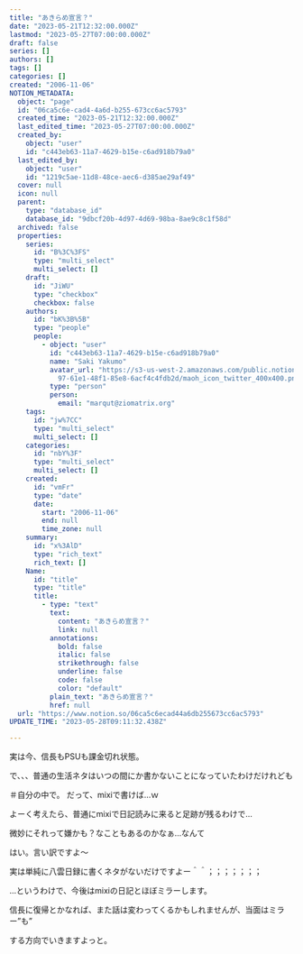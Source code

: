 ```yaml
---
title: "あきらめ宣言？"
date: "2023-05-21T12:32:00.000Z"
lastmod: "2023-05-27T07:00:00.000Z"
draft: false
series: []
authors: []
tags: []
categories: []
created: "2006-11-06"
NOTION_METADATA:
  object: "page"
  id: "06ca5c6e-cad4-4a6d-b255-673cc6ac5793"
  created_time: "2023-05-21T12:32:00.000Z"
  last_edited_time: "2023-05-27T07:00:00.000Z"
  created_by:
    object: "user"
    id: "c443eb63-11a7-4629-b15e-c6ad918b79a0"
  last_edited_by:
    object: "user"
    id: "1219c5ae-11d8-48ce-aec6-d385ae29af49"
  cover: null
  icon: null
  parent:
    type: "database_id"
    database_id: "9dbcf20b-4d97-4d69-98ba-8ae9c8c1f58d"
  archived: false
  properties:
    series:
      id: "B%3C%3FS"
      type: "multi_select"
      multi_select: []
    draft:
      id: "JiWU"
      type: "checkbox"
      checkbox: false
    authors:
      id: "bK%3B%5B"
      type: "people"
      people:
        - object: "user"
          id: "c443eb63-11a7-4629-b15e-c6ad918b79a0"
          name: "Saki Yakumo"
          avatar_url: "https://s3-us-west-2.amazonaws.com/public.notion-static.com/3ad1c4\
            97-61e1-48f1-85e8-6acf4c4fdb2d/maoh_icon_twitter_400x400.png"
          type: "person"
          person:
            email: "marqut@ziomatrix.org"
    tags:
      id: "jw%7CC"
      type: "multi_select"
      multi_select: []
    categories:
      id: "nbY%3F"
      type: "multi_select"
      multi_select: []
    created:
      id: "vmFr"
      type: "date"
      date:
        start: "2006-11-06"
        end: null
        time_zone: null
    summary:
      id: "x%3AlD"
      type: "rich_text"
      rich_text: []
    Name:
      id: "title"
      type: "title"
      title:
        - type: "text"
          text:
            content: "あきらめ宣言？"
            link: null
          annotations:
            bold: false
            italic: false
            strikethrough: false
            underline: false
            code: false
            color: "default"
          plain_text: "あきらめ宣言？"
          href: null
  url: "https://www.notion.so/06ca5c6ecad44a6db255673cc6ac5793"
UPDATE_TIME: "2023-05-28T09:11:32.438Z"

---
```

<link rel="stylesheet" href="https://cdn.jsdelivr.net/npm/katex@0.16.2/dist/katex.min.css" integrity="sha384-bYdxxUwYipFNohQlHt0bjN/LCpueqWz13HufFEV1SUatKs1cm4L6fFgCi1jT643X" crossorigin="anonymous">


実は今、信長もPSUも課金切れ状態。


で、、、普通の生活ネタはいつの間にか書かないことになっていたわけだけれども


＃自分の中で。 だって、mixiで書けば…ｗ


よーく考えたら、普通にmixiで日記読みに来ると足跡が残るわけで…


微妙にそれって嫌かも？なこともあるのかなぁ…なんて


はい。言い訳ですよ～


実は単純に八雲日録に書くネタがないだけですよー＾＾；；；；；；；


…というわけで、今後はmixiの日記とほぼミラーします。


信長に復帰とかなれば、また話は変わってくるかもしれませんが、当面はミラー”も”


する方向でいきますよっと。

